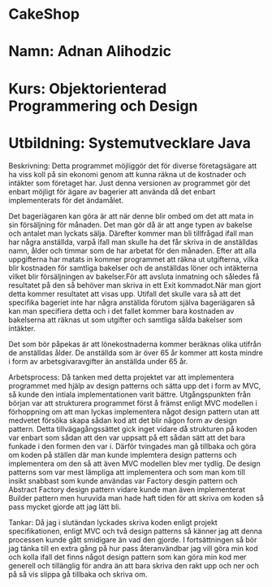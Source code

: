 # CakeShop
# Namn: Adnan Alihodzic
# Kurs: Objektorienterad Programmering och Design
# Utbildning: Systemutvecklare Java


Beskrivning: Detta programmet möjliggör det för diverse företagsägare att ha viss koll på sin ekonomi genom att kunna räkna ut de kostnader och intäkter som företaget har. Just denna versionen av programmet gör det enbart möjligt för ägare av bagerier att använda då det enbart implementerats för det ändamålet. 

Det bageriägaren kan göra är att när denne blir ombed om det att mata in sin försäljning för månaden. Det man gör då är att ange typen av bakelse och antalet man lyckats sälja. Därefter kommer man bli tillfrågad ifall man har några anställda, varpå ifall man skulle ha det får skriva in de anställdas namn, ålder och timmar som de har arbetat för den månaden. Efter att alla uppgifterna har matats in kommer programmet att räkna ut utgifterna, vilka blir kostnaden för samtliga bakelser och de anställdas löner och intäkterna vilket blir försäljningen av bakelser.För att avsluta inmatning och således få resultatet på den så behöver man skriva in ett Exit kommadot.När man gjort detta kommer resultatet att visas upp. Utifall det skulle vara så att det specifika bageriet inte har några anställda förutom själva bageriägaren så kan man specifiera detta och i det fallet kommer bara kostnaden av bakelserna att räknas ut som utgifter och samtliga sålda bakelser som intäkter.  

Det som bör påpekas är att lönekostnaderna kommer beräknas olika utifrån de anställdas ålder. De anställda som är över 65 år kommer att kosta mindre i form av arbetsgivaravgifter än anställda under 65 år. 

Arbetsprocess: Då tanken med detta projektet var att implementera programmet med hjälp av design patterns och sätta upp det i form av MVC, så kunde den intiala implementationen varit bättre. Utgångspunkten från början var att strukturera programmet först å främst enligt MVC modellen i förhoppning om att man lyckas implementera något design pattern utan att medvetet försöka skapa sådan kod att det blir någon form av design pattern. Detta tillvägagångssättet gick inget vidare då strukturen på koden var enbart som sådan att den var uppsatt på ett sådan sätt att det bara funkade i den formen den var i. Därför tvingades man gå tillbaka och göra om koden på ställen där man kunde implemtera design patterns och implementera om den så att även MVC modellen blev mer tydlig. De design patterns som var mest lämpliga att implementera och som man kom till insikt snabbast som kunde användas var Factory desgin pattern och Abstract Factory design pattern vidare kunde man även implementerat Builder pattern men huruvida man hade haft tiden för att skriva om koden så pass mycket gjorde att jag lätt bli. 

Tankar: Då jag i slutändan lyckades skriva koden enligt projekt specifikationen, enligt MVC och två design patterns så känner jag att denna processen kunde gått smidigare än vad den gjorde. I fortsättningen så bör jag tänka till en extra gång på hur pass återanvändbar jag vill göra min kod och kolla ifall det finns något design pattern som kan göra min kod mer generell och tillänglig för andra än att bara skriva den rakt upp och ner och på så vis slippa gå tillbaka och skriva om. 

